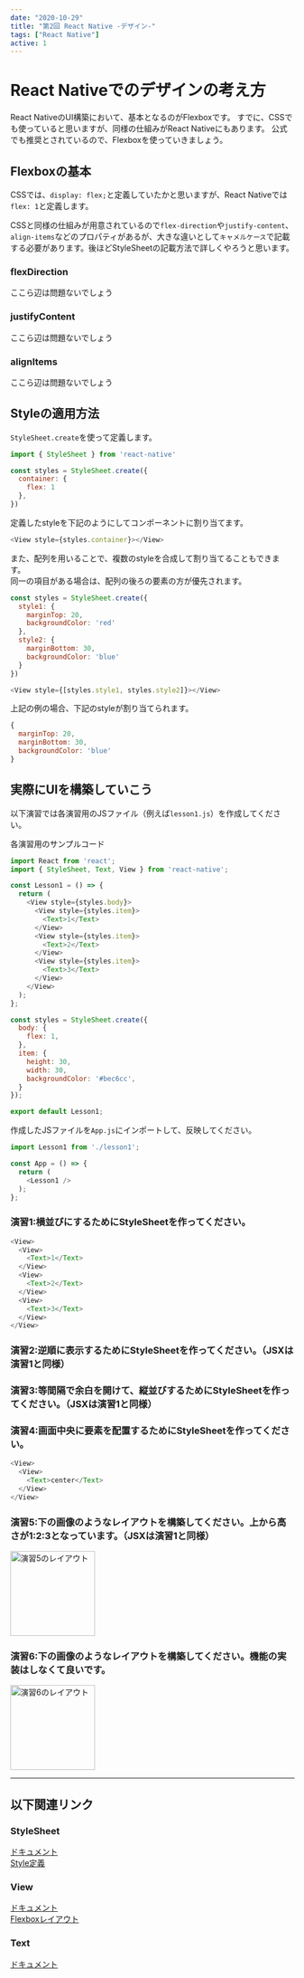 ```yaml
---
date: "2020-10-29"
title: "第2回 React Native -デザイン-"
tags: ["React Native"]
active: 1
---
```


# React Nativeでのデザインの考え方

React NativeのUI構築において、基本となるのがFlexboxです。
すでに、CSSでも使っていると思いますが、同様の仕組みがReact Nativeにもあります。
公式でも推奨とされているので、Flexboxを使っていきましょう。

## Flexboxの基本

CSSでは、`display: flex;`と定義していたかと思いますが、React Nativeでは`flex: 1`と定義します。

CSSと同様の仕組みが用意されているので`flex-direction`や`justify-content`、`align-items`などのプロパティがあるが、大きな違いとして`キャメルケース`で記載する必要があります。後ほどStyleSheetの記載方法で詳しくやろうと思います。


### flexDirection
ここら辺は問題ないでしょう

### justifyContent
ここら辺は問題ないでしょう

### alignItems
ここら辺は問題ないでしょう

## Styleの適用方法
`StyleSheet.create`を使って定義します。

```js
import { StyleSheet } from 'react-native'

const styles = StyleSheet.create({
  container: {
    flex: 1
  },
})
```

定義したstyleを下記のようにしてコンポーネントに割り当てます。
```js
<View style={styles.container}></View>
```

また、配列を用いることで、複数のstyleを合成して割り当てることもできます。  
同一の項目がある場合は、配列の後ろの要素の方が優先されます。

```js
const styles = StyleSheet.create({
  style1: {
    marginTop: 20,
    backgroundColor: 'red'
  },
  style2: {
    marginBottom: 30,
    backgroundColor: 'blue'
  }
})
```

```js
<View style={[styles.style1, styles.style2]}></View>
```
上記の例の場合、下記のstyleが割り当てられます。
```js
{
  marginTop: 20,
  marginBottom: 30,
  backgroundColor: 'blue'
}
```

## 実際にUIを構築していこう

以下演習では各演習用のJSファイル（例えば`lesson1.js`）を作成してください。

各演習用のサンプルコード
```js
import React from 'react';
import { StyleSheet, Text, View } from 'react-native';

const Lesson1 = () => {
  return (
    <View style={styles.body}>
      <View style={styles.item}>
        <Text>1</Text>
      </View>
      <View style={styles.item}>
        <Text>2</Text>
      </View>
      <View style={styles.item}>
        <Text>3</Text>
      </View>
    </View>
  );
};

const styles = StyleSheet.create({
  body: {
    flex: 1,
  },
  item: {
    height: 30,
    width: 30,
    backgroundColor: '#bec6cc',
  }
});

export default Lesson1;
```

作成したJSファイルを`App.js`にインポートして、反映してください。

```js
import Lesson1 from './lesson1';

const App = () => {
  return (
    <Lesson1 />
  );
};
```


### 演習1:横並びにするためにStyleSheetを作ってください。
```js
<View>
  <View>
    <Text>1</Text>
  </View>
  <View>
    <Text>2</Text>
  </View>
  <View>
    <Text>3</Text>
  </View>
</View>
```

### 演習2:逆順に表示するためにStyleSheetを作ってください。（JSXは演習1と同様）

### 演習3:等間隔で余白を開けて、縦並びするためにStyleSheetを作ってください。（JSXは演習1と同様）

### 演習4:画面中央に要素を配置するためにStyleSheetを作ってください。
```js
<View>
  <View>
    <Text>center</Text>
  </View>
</View>
```
### 演習5:下の画像のようなレイアウトを構築してください。上から高さが1:2:3となっています。（JSXは演習1と同様）


<img src="./image00003-01.png" width="150" alt="演習5のレイアウト">

### 演習6:下の画像のようなレイアウトを構築してください。機能の実装はしなくて良いです。

<img src="./image00003-02.jpg" width="150" alt="演習6のレイアウト">

---
## 以下関連リンク

<!-- ## 主要のコンポーネント・API -->

### StyleSheet
[ドキュメント](https://reactnative.dev/docs/stylesheet)  
[Style定義](https://reactnative.dev/docs/style)

### View
[ドキュメント](https://reactnative.dev/docs/view)  
[Flexboxレイアウト](https://reactnative.dev/docs/flexbox)

### Text
[ドキュメント](https://reactnative.dev/docs/text)

<!--
### Image
[ドキュメント](https://reactnative.dev/docs/image)  
[画像データ周り](https://reactnative.dev/docs/images)

### TextInput
[ドキュメント](https://reactnative.dev/docs/textinput)

### ScrollView
[ドキュメント](https://reactnative.dev/docs/scrollview) -->

<!--
## その他

### FlatList
リストデータ用のコンポーネント  
画面で表示される部分のみレンダリングするので、多量のリストデータを表示するときに向いている  
[ドキュメント](https://reactnative.dev/docs/flatlist)  

### KeyboardAvoidingView
テキストフォームにフォーカスしたとき、フォームがキーボードで隠れてしまわないように調整してくれるコンポーネント  
[ドキュメント](https://reactnative.dev/docs/keyboardavoidingview)  

### Linking
[ドキュメント](https://reactnative.dev/docs/linking)  

### StatusBar
画面上部のステータスバーの制御  
[ドキュメント](https://reactnative.dev/docs/statusbar) -->

